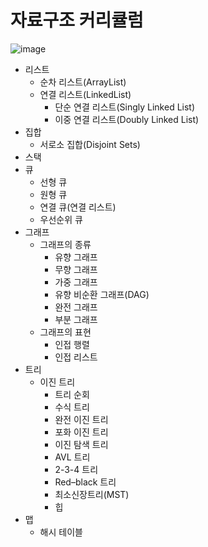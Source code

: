 # 자료구조 커리큘럼

![image](https://user-images.githubusercontent.com/74564995/174561338-59a7fc1d-13fe-4f59-b7d2-5671c086949c.png)


* 리스트
    * 순차 리스트(ArrayList)
    * 연결 리스트(LinkedList)
        * 단순 연결 리스트(Singly Linked List)
        * 이중 연결 리스트(Doubly Linked List)
* 집합
    * 서로소 집합(Disjoint Sets)
* 스택
* 큐
    * 선형 큐
    * 원형 큐
    * 연결 큐(연결 리스트)
    * 우선순위 큐
* 그래프
    * 그래프의 종류
        * 유향 그래프
        * 무향 그래프
        * 가중 그래프
        * 유향 비순환 그래프(DAG)
        * 완전 그래프
        * 부분 그래프
    * 그래프의 표현
        * 인접 행렬
        * 인접 리스트
* 트리
    * 이진 트리
        * 트리 순회
        * 수식 트리
        * 완전 이진 트리
        * 포화 이진 트리
        * 이진 탐색 트리
        * AVL 트리
        * 2-3-4 트리
        * Red–black 트리
        * 최소신장트리(MST)
        * 힙
* 맵
    * 해시 테이블
